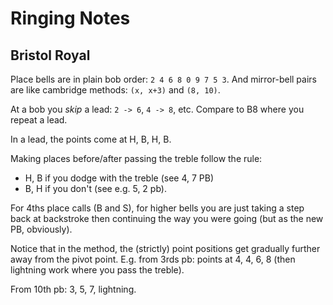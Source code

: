 # Ringing Notes

## Bristol Royal

Place bells are in plain bob order: ```2 4 6 8 0 9 7 5 3```.
And mirror-bell pairs are like cambridge methods: ```(x, x+3)``` and ```(8, 10)```.

At a bob you *skip* a lead: ```2 -> 6```, ```4 -> 8```, etc. Compare to B8 where you repeat a lead.

In a lead, the points come at H, B, H, B.

Making places before/after passing the treble follow the rule:

* H, B if you dodge with the treble (see 4, 7 PB)
* B, H if you don't (see e.g. 5, 2 pb).

For 4ths place calls (B and S), for higher bells you are just taking a step back at backstroke then continuing the way you were going (but as the new PB, obviously).


Notice that in the method, the (strictly) point positions get gradually further away from the pivot point.
E.g. from 3rds pb:
points at 4, 4, 6, 8 (then lightning work where you pass the treble).

From 10th pb: 3, 5, 7, lightning.

